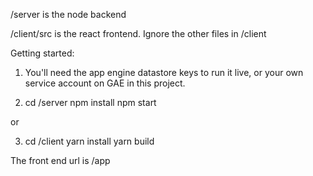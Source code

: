 /server is the node backend

/client/src is the react frontend. Ignore the other files in /client

Getting started:

1. You'll need the app engine datastore keys to run it live, or your own service account on GAE in this project.

2. cd /server
   npm install
   npm start
   
or

3. cd /client
   yarn install
   yarn build

The front end url is /app
